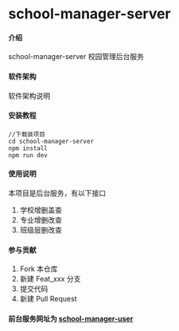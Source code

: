# school-manager-server

#### 介绍
school-manager-server 校园管理后台服务

#### 软件架构
软件架构说明


#### 安装教程
```
//下载装项目
cd school-manager-server
npm install
npm run dev
```
#### 使用说明
本项目是后台服务，有以下接口
1.  学校增删盖查
2.  专业增删改查
3.  班级层删改查

#### 参与贡献

1.  Fork 本仓库
2.  新建 Feat_xxx 分支
3.  提交代码
4.  新建 Pull Request

#### 前台服务网址为 [school-manager-user](https://github.com/cjm-m/school-manager-user)